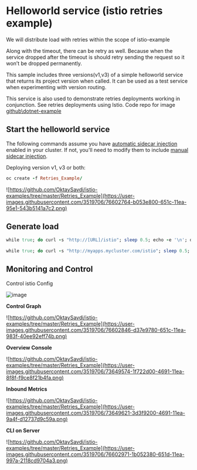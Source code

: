 

# Helloworld service (istio retries example)

We will distribute load with retries within the scope of istio-example

Along with the timeout, there can be retry as well.
Because when the service dropped after the timeout is should retry sending the request so it won’t be dropped permanently.

This sample includes three versions(v1,v3) of a simple helloworld service that returns its project version when called. It can be used as a test service when experimenting with version routing.

This service is also used to demonstrate  retries deployments working in conjunction. See retries deployments using Istio. Code repo for image [github\dotnet-example](https://github.com/OktaySavdi/dotnet-example)

## Start the helloworld service

The following commands assume you have [automatic sidecar injection](https://istio.io/docs/setup/additional-setup/sidecar-injection/#automatic-sidecar-injection) enabled in your cluster. If not, you'll need to modify them to include [manual sidecar injection](https://istio.io/docs/setup/additional-setup/sidecar-injection/#manual-sidecar-injection).

Deploying version v1, v3 or both:
```ruby
oc create -f Retries_Example/
```
![https://github.com/OktaySavdi/istio-examples/tree/master/Retries_Example](https://user-images.githubusercontent.com/3519706/76602764-b053e800-651c-11ea-95e1-543b5141a7c2.png)


## Generate load
```ruby
while true; do curl -s "http://[URL]/istio"; sleep 0.5; echo -e '\n'; done
    
while true; do curl -s "http://myapps.mycluster.com/istio"; sleep 0.5; echo -e '\n'; done 
```
## Monitoring and Control

Control istio Config

![image](https://user-images.githubusercontent.com/3519706/116877626-dcea2800-ac26-11eb-8e6a-53aeb8aad995.png)

**Control Graph**

![https://github.com/OktaySavdi/istio-examples/tree/master/Retries_Example](https://user-images.githubusercontent.com/3519706/76602846-d37e9780-651c-11ea-983f-40ee92eff74b.png)

**Overview Console**

![https://github.com/OktaySavdi/istio-examples/tree/master/Retries_Example](https://user-images.githubusercontent.com/3519706/73649574-1f722d00-4691-11ea-8f8f-f9ce8f21b4fa.png)

**Inbound Metrics**

![https://github.com/OktaySavdi/istio-examples/tree/master/Retries_Example](https://user-images.githubusercontent.com/3519706/73649621-3d3f9200-4691-11ea-9a4f-d12737d9c59a.png)

**CLI on Server**

![https://github.com/OktaySavdi/istio-examples/tree/master/Retries_Example](https://user-images.githubusercontent.com/3519706/76602971-1b052380-651d-11ea-997a-2118cd9704a3.png)
